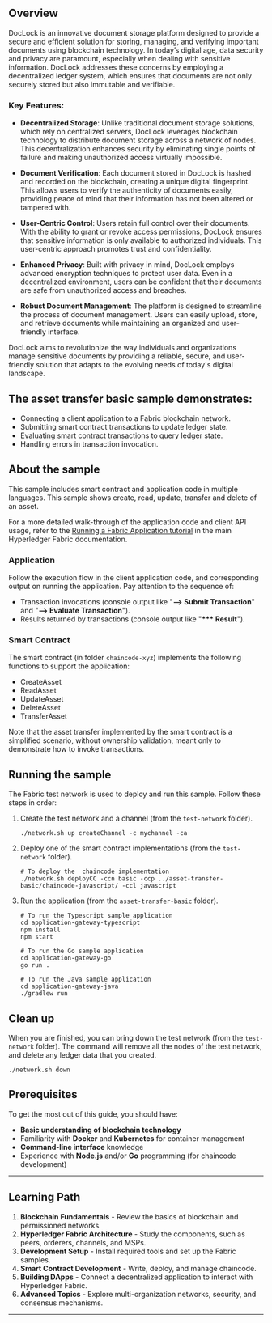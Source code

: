 ## Overview
DocLock is an innovative document storage platform designed to provide a secure and efficient solution for storing, managing, and verifying important documents using blockchain technology. In today’s digital age, data security and privacy are paramount, especially when dealing with sensitive information. DocLock addresses these concerns by employing a decentralized ledger system, which ensures that documents are not only securely stored but also immutable and verifiable.

### Key Features:
- **Decentralized Storage**: Unlike traditional document storage solutions, which rely on centralized servers, DocLock leverages blockchain technology to distribute document storage across a network of nodes. This decentralization enhances security by eliminating single points of failure and making unauthorized access virtually impossible.
  
- **Document Verification**: Each document stored in DocLock is hashed and recorded on the blockchain, creating a unique digital fingerprint. This allows users to verify the authenticity of documents easily, providing peace of mind that their information has not been altered or tampered with.

- **User-Centric Control**: Users retain full control over their documents. With the ability to grant or revoke access permissions, DocLock ensures that sensitive information is only available to authorized individuals. This user-centric approach promotes trust and confidentiality.

- **Enhanced Privacy**: Built with privacy in mind, DocLock employs advanced encryption techniques to protect user data. Even in a decentralized environment, users can be confident that their documents are safe from unauthorized access and breaches.

- **Robust Document Management**: The platform is designed to streamline the process of document management. Users can easily upload, store, and retrieve documents while maintaining an organized and user-friendly interface.

DocLock aims to revolutionize the way individuals and organizations manage sensitive documents by providing a reliable, secure, and user-friendly solution that adapts to the evolving needs of today's digital landscape.


## The asset transfer basic sample demonstrates:

- Connecting a client application to a Fabric blockchain network.
- Submitting smart contract transactions to update ledger state.
- Evaluating smart contract transactions to query ledger state.
- Handling errors in transaction invocation.

## About the sample

This sample includes smart contract and application code in multiple languages. This sample shows create, read, update, transfer and delete of an asset.

For a more detailed walk-through of the application code and client API usage, refer to the [Running a Fabric Application tutorial](https://hyperledger-fabric.readthedocs.io/en/latest/write_first_app.html) in the main Hyperledger Fabric documentation.

### Application

Follow the execution flow in the client application code, and corresponding output on running the application. Pay attention to the sequence of:

- Transaction invocations (console output like "**--> Submit Transaction**" and "**--> Evaluate Transaction**").
- Results returned by transactions (console output like "**\*\*\* Result**").

### Smart Contract

The smart contract (in folder `chaincode-xyz`) implements the following functions to support the application:

- CreateAsset
- ReadAsset
- UpdateAsset
- DeleteAsset
- TransferAsset

Note that the asset transfer implemented by the smart contract is a simplified scenario, without ownership validation, meant only to demonstrate how to invoke transactions.

## Running the sample

The Fabric test network is used to deploy and run this sample. Follow these steps in order:

1. Create the test network and a channel (from the `test-network` folder).
   ```
   ./network.sh up createChannel -c mychannel -ca
   ```

1. Deploy one of the smart contract implementations (from the `test-network` folder).
   ```
   # To deploy the  chaincode implementation
   ./network.sh deployCC -ccn basic -ccp ../asset-transfer-basic/chaincode-javascript/ -ccl javascript
   ```

1. Run the application (from the `asset-transfer-basic` folder).
   ```
   # To run the Typescript sample application
   cd application-gateway-typescript
   npm install
   npm start

   # To run the Go sample application
   cd application-gateway-go
   go run .

   # To run the Java sample application
   cd application-gateway-java
   ./gradlew run
   ```

## Clean up

When you are finished, you can bring down the test network (from the `test-network` folder). The command will remove all the nodes of the test network, and delete any ledger data that you created.

```
./network.sh down
```


## Prerequisites

To get the most out of this guide, you should have:
- **Basic understanding of blockchain technology**
- Familiarity with **Docker** and **Kubernetes** for container management
- **Command-line interface** knowledge
- Experience with **Node.js** and/or **Go** programming (for chaincode development)

---

## Learning Path

1. **Blockchain Fundamentals** - Review the basics of blockchain and permissioned networks.
2. **Hyperledger Fabric Architecture** - Study the components, such as peers, orderers, channels, and MSPs.
3. **Development Setup** - Install required tools and set up the Fabric samples.
4. **Smart Contract Development** - Write, deploy, and manage chaincode.
5. **Building DApps** - Connect a decentralized application to interact with Hyperledger Fabric.
6. **Advanced Topics** - Explore multi-organization networks, security, and consensus mechanisms.

---
